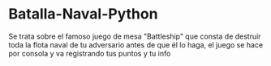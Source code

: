 # Batalla-Naval-Python

Se trata sobre el famoso juego de mesa "Battleship" que consta de destruir toda la flota naval de tu adversario antes de que él lo haga, el juego se hace por consola y va registrando tus puntos y tu info
